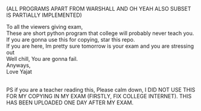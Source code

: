 (ALL PROGRAMS APART FROM WARSHALL AND OH YEAH ALSO SUBSET IS PARTIALLY IMPLEMENTED) <BR>

To all the viewers giving exam,<BR>
These are short python program that college will probably never teach you. <br>
If you are gonna use this for copying, star this repo. <br>
If you are here, Im pretty sure tomorrow is your exam and you are stressing out <br>
Well chill,
You are gonna fail. <br>
Anyways,<br>
Love Yajat <br>
<br>


PS if you are a teacher reading this, Please calm down, I DID NOT USE THIS FOR MY COPYING IN MY EXAM
(FIRSTLY, FIX COLLEGE INTERNET). THIS HAS BEEN UPLOADED ONE DAY AFTER MY EXAM.

